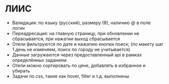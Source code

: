 # ЛИИС

- Валидация: по языку (русский), размеру (8), наличию @ в поле логин
- Переадресация: на главную страницу, при обновлении не сбрасывается, при нажатии выход сбрасывается
- Отели фильтруются по дате и нажатию кнопки поиск; (по макету шаг 1 день не изменяем, поиск по городу не учитывается)
- Данные загружаются через предоставленный api в рамках определённых заданием
- Отели можно сортировать по цене, добавлять в избранное и убирать
- Задачи по css, такие как hover, filter и т.д. выполнены
